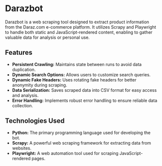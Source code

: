 # Darazbot

Darazbot is a web scraping tool designed to extract product information from the Daraz.com e-commerce platform. It utilizes Scrapy and Playwright to handle both static and JavaScript-rendered content, enabling to gather valuable data for analysis or personal use.

## Features

- **Persistent Crawling:** Maintains state between runs to avoid data duplication.
- **Dynamic Search Options:** Allows users to customize search queries.
- **Dynamic Fake Headers:** Uses rotating fake headers for better anonymity during scraping.
- **Data Serialization:** Saves scraped data into CSV format for easy access and analysis.
- **Error Handling:** Implements robust error handling to ensure reliable data collection.

## Technologies Used

- **Python:** The primary programming language used for developing the bot.
- **Scrapy:** A powerful web scraping framework for extracting data from websites.
- **Playwright:** A web automation tool used for scraping JavaScript-rendered pages.
